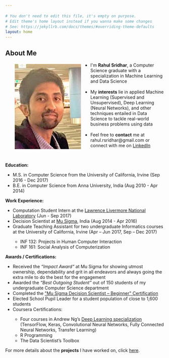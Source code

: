 ```yaml
---

# You don't need to edit this file, it's empty on purpose.
# Edit theme's home layout instead if you wanna make some changes
# See: https://jekyllrb.com/docs/themes/#overriding-theme-defaults
layout: home
---
```

<h2> <b>About Me</b> </h2>
<p align="justify">
<img src="/files/Me.jpg" alt="Rahul Sridhar" align="left" valign="middle" vspace="5" hspace="30" height="270" width="210"/>

<ul>
	<li>I'm <b>Rahul Sridhar</b>, a Computer Science graduate with a specialization in Machine Learning and Data Science </li><br>
	<li>My <b>interests</b> lie in applied Machine Learning (Supervised and Unsupervised), Deep Learning (Neural Networks), and other techniques entailed in Data Science to tackle real-world business problems using data </li><br>
	<li>Feel free to <b>contact</b> me at rahul.rsridhar@gmail.com or connect with me on <a href="http://linkedin.com/in/rahul-sridhar/">LinkedIn</a></li>
</ul>
<br>
</p>
<p style="clear: both;">
<b>Education:</b>
	<ul>
		<li> M.S. in Computer Science from the University of California, Irvine (Sep 2016 - Dec 2017) </li>
		<li> B.E. in Computer Science from Anna University, India (Aug 2010 - Apr 2014) </li>
	</ul>
<b>Work Experience:</b>
	<ul>
		<li> Computation Student Intern at the <a href="https://www.llnl.gov/">Lawrence Livermore National Laboratory</a> (Jun - Sep 2017) </li>
		<li> Decision Scientist at <a href="https://www.mu-sigma.com">Mu Sigma</a>, India (Aug 2014 - Apr 2016) </li>
		<li> Graduate Teaching Assistant for two undergraduate Informatics courses at the University of California, Irvine  (Apr – Jun 2017, Sep – Dec 2017)</li>
			<ul>
				<li> INF 132: Projects in Human Computer Interaction </li>
				<li> INF 161: Social Analysis of Computerization </li>
			</ul>
	</ul>

<b>Awards / Certifications:</b>
        <ul>
		<li> Received the <i>“Impact Award“</i> at Mu Sigma for showing utmost ownership, dependability and grit in all endeavors and always going the extra mile to do the best for the engagement </li>
		<li> Awarded the <i>“Best Outgoing Student”</i> out of 150 students of my undergraduate Computer Science department </li>
		<li> Completed the <a href="https://www.portal.mu-sigma.com/msu/DecisionScientistCertificate/6401-Apr2016-31754.html">"Mu Sigma Decision Scientist – Beginner" Certification</a></li>
		<li> Elected School Pupil Leader for a student population of close to 1,600 students </li>
		<li> Coursera Certifications: </li>
			<ul>
				<li> Four courses in Andrew Ng’s <a href="https://www.coursera.org/specializations/deep-learning">Deep Learning specialization </a>(TensorFlow, Keras, Convolutional Neural Networks, Fully Connected Neural Networks, Transfer Learning) </li>
				<li> R Programming </li>
				<li> The Data Scientist’s Toolbox </li>
			</ul>
        </ul>
</p>

For more details about the <b>projects</b> I have worked on, click <a href="/projects">here</a>.
